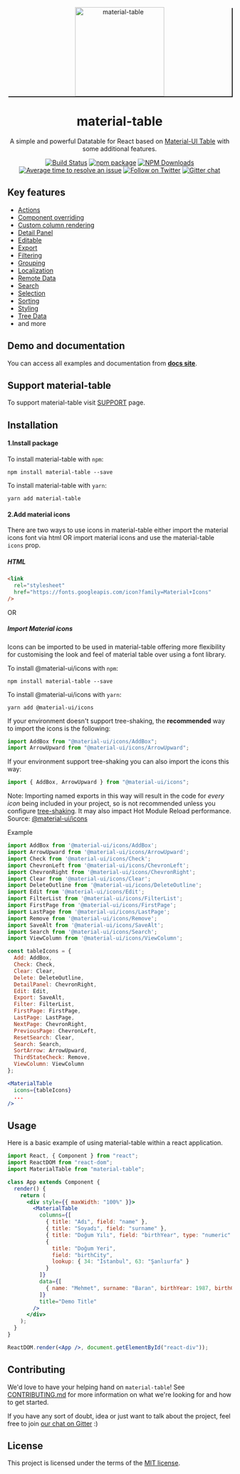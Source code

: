 <p align="center" style="box-shadow: 2px 2px;">
  <a href="https://material-table.com" rel="noopener" target="_blank" ><img width="200" src="https://raw.githubusercontent.com/mbrn/material-table.com/master/docs/assets/logo-back.png" alt="material-table"></a></p>
</p>

<h1 align="center">material-table</h1>

<div align="center">

A simple and powerful Datatable for React based on [Material-UI Table](https://material-ui.com/api/table/) with some additional features.

[![Build Status](https://travis-ci.org/mbrn/material-table.svg?branch=master)](https://travis-ci.org/mbrn/material-table)
[![npm package](https://img.shields.io/npm/v/material-table/latest.svg)](https://www.npmjs.com/package/material-table)
[![NPM Downloads](https://img.shields.io/npm/dt/material-table.svg?style=flat)](https://npmcharts.com/compare/material-table?minimal=true)
[![Average time to resolve an issue](http://isitmaintained.com/badge/resolution/mbrn/material-table.svg)](http://isitmaintained.com/project/mbrn/material-table "Average time to resolve an issue")
[![Follow on Twitter](https://img.shields.io/twitter/follow/baranmehmet.svg?label=follow+baranmehmet)](https://twitter.com/baranmehmet)
[![Gitter chat](https://badges.gitter.im/gitterHQ/gitter.png)](https://gitter.im/material-table/Lobby)

</div>

## Key features

- [Actions](https://material-table.com/#/docs/features/actions)
- [Component overriding](https://material-table.com/#/docs/features/component-overriding)
- [Custom column rendering](https://material-table.com/#/docs/features/custom-column-rendering)
- [Detail Panel](https://material-table.com/#/docs/features/detail-panel)
- [Editable](https://material-table.com/#/docs/features/editable)
- [Export](https://material-table.com/#/docs/features/export)
- [Filtering](https://material-table.com/#/docs/features/filtering)
- [Grouping](https://material-table.com/#/docs/features/grouping)
- [Localization](https://material-table.com/#/docs/features/localization)
- [Remote Data](https://material-table.com/#/docs/features/remote-data)
- [Search](https://material-table.com/#/docs/features/search)
- [Selection](https://material-table.com/#/docs/features/selection)
- [Sorting](https://material-table.com/#/docs/features/sorting)
- [Styling](https://material-table.com/#/docs/features/styling)
- [Tree Data](https://material-table.com/#/docs/features/tree-data)
- and more

## Demo and documentation

You can access all examples and documentation from [**docs site**](https://material-table.com/).

## Support material-table

To support material-table visit [SUPPORT](https://www.patreon.com/mbrn) page.

## Installation

#### 1.Install package

To install material-table with `npm`:

    npm install material-table --save

To install material-table with `yarn`:

    yarn add material-table

#### 2.Add material icons

There are two ways to use icons in material-table either import the material icons font via html OR import material icons and use the material-table `icons` prop.

##### HTML

```html
<link
  rel="stylesheet"
  href="https://fonts.googleapis.com/icon?family=Material+Icons"
/>
```

OR

##### Import Material icons

Icons can be imported to be used in material-table offering more flexibility for customising the look and feel of material table over using a font library.

To install @material-ui/icons with `npm`:

    npm install material-table --save

To install @material-ui/icons with `yarn`:

    yarn add @material-ui/icons

If your environment doesn't support tree-shaking, the **recommended** way to import the icons is the following:

```jsx
import AddBox from "@material-ui/icons/AddBox";
import ArrowUpward from "@material-ui/icons/ArrowUpward";
```

If your environment support tree-shaking you can also import the icons this way:

```jsx
import { AddBox, ArrowUpward } from "@material-ui/icons";
```

Note: Importing named exports in this way will result in the code for _every icon_ being included in your project, so is not recommended unless you configure [tree-shaking](https://webpack.js.org/guides/tree-shaking/). It may also impact Hot Module Reload performance. Source: [@material-ui/icons](https://github.com/mui-org/material-ui/blob/master/packages/material-ui-icons/README.md#imports)

Example

```jsx
import AddBox from '@material-ui/icons/AddBox';
import ArrowUpward from '@material-ui/icons/ArrowUpward';
import Check from '@material-ui/icons/Check';
import ChevronLeft from '@material-ui/icons/ChevronLeft';
import ChevronRight from '@material-ui/icons/ChevronRight';
import Clear from '@material-ui/icons/Clear';
import DeleteOutline from '@material-ui/icons/DeleteOutline';
import Edit from '@material-ui/icons/Edit';
import FilterList from '@material-ui/icons/FilterList';
import FirstPage from '@material-ui/icons/FirstPage';
import LastPage from '@material-ui/icons/LastPage';
import Remove from '@material-ui/icons/Remove';
import SaveAlt from '@material-ui/icons/SaveAlt';
import Search from '@material-ui/icons/Search';
import ViewColumn from '@material-ui/icons/ViewColumn';

const tableIcons = {
  Add: AddBox,
  Check: Check,
  Clear: Clear,
  Delete: DeleteOutline,
  DetailPanel: ChevronRight,
  Edit: Edit,
  Export: SaveAlt,
  Filter: FilterList,
  FirstPage: FirstPage,
  LastPage: LastPage,
  NextPage: ChevronRight,
  PreviousPage: ChevronLeft,
  ResetSearch: Clear,
  Search: Search,
  SortArrow: ArrowUpward,
  ThirdStateCheck: Remove,
  ViewColumn: ViewColumn
};

<MaterialTable
  icons={tableIcons}
  ...
/>
```

## Usage

Here is a basic example of using material-table within a react application.

```jsx
import React, { Component } from "react";
import ReactDOM from "react-dom";
import MaterialTable from "material-table";

class App extends Component {
  render() {
    return (
      <div style={{ maxWidth: "100%" }}>
        <MaterialTable
          columns={[
            { title: "Adı", field: "name" },
            { title: "Soyadı", field: "surname" },
            { title: "Doğum Yılı", field: "birthYear", type: "numeric" },
            {
              title: "Doğum Yeri",
              field: "birthCity",
              lookup: { 34: "İstanbul", 63: "Şanlıurfa" }
            }
          ]}
          data={[
            { name: "Mehmet", surname: "Baran", birthYear: 1987, birthCity: 63 }
          ]}
          title="Demo Title"
        />
      </div>
    );
  }
}

ReactDOM.render(<App />, document.getElementById("react-div"));
```

## Contributing

We'd love to have your helping hand on `material-table`! See [CONTRIBUTING.md](https://github.com/mbrn/material-table/blob/master/.github/CONTRIBUTING.md) for more information on what we're looking for and how to get started.

If you have any sort of doubt, idea or just want to talk about the project, feel free to join [our chat on Gitter](https://gitter.im/material-table/Lobby) :)

## License

This project is licensed under the terms of the [MIT license](/LICENSE).
